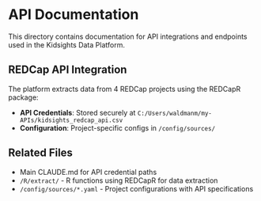 # API Documentation

This directory contains documentation for API integrations and endpoints used in the Kidsights Data Platform.

## REDCap API Integration

The platform extracts data from 4 REDCap projects using the REDCapR package:
- **API Credentials**: Stored securely at `C:/Users/waldmanm/my-APIs/kidsights_redcap_api.csv`
- **Configuration**: Project-specific configs in `/config/sources/`

## Related Files

- Main CLAUDE.md for API credential paths
- `/R/extract/` - R functions using REDCapR for data extraction
- `/config/sources/*.yaml` - Project configurations with API specifications